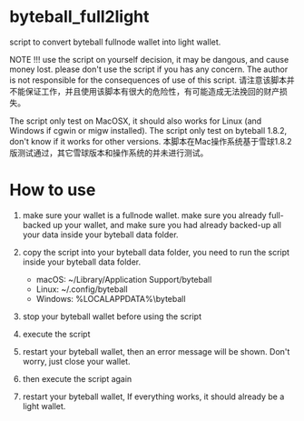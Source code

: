 # byteball_full2light

script to convert byteball fullnode wallet into light wallet.

NOTE !!! use the script on yourself decision, it may be dangous, and cause money lost. please don't use the script if you has any concern. The author is not responsible for the consequences of use of this script. 
请注意该脚本并不能保证工作，并且使用该脚本有很大的危险性，有可能造成无法挽回的财产损失。

The script only test on MacOSX, it should also works for Linux (and Windows if cgwin or migw installed). 
The script only test on byteball 1.8.2, don't know if it works for other versions. 
本脚本在Mac操作系统基于雪球1.8.2版测试通过，其它雪球版本和操作系统的并未进行测试。

# How to use

1. make sure your wallet is a fullnode wallet. make sure you already full-backed up your wallet, and make sure you had already backed-up all your data inside your byteball data folder. 

2. copy the script into your byteball data folder, you need to run the script inside your byteball data folder.

   *  macOS: ~/Library/Application Support/byteball
   *  Linux: ~/.config/byteball
   *  Windows: %LOCALAPPDATA%\byteball

3. stop your byteball wallet before using the script

4. execute the script 

5. restart your byteball wallet, then an error message will be shown. Don't worry, just close your wallet.

6. then execute the script again

7. restart your byteball wallet, If everything works, it should already be a light wallet.
